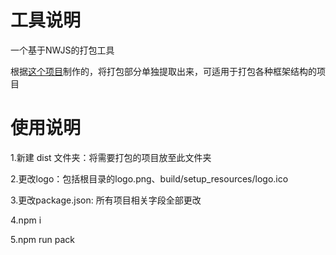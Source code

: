 # 工具说明

一个基于NWJS的打包工具

根据[这个项目](https://github.com/anchengjian/vue-nw-seed)制作的，将打包部分单独提取出来，可适用于打包各种框架结构的项目

# 使用说明

1.新建 dist 文件夹：将需要打包的项目放至此文件夹

2.更改logo：包括根目录的logo.png、build/setup_resources/logo.ico

3.更改package.json: 所有项目相关字段全部更改

4.npm i 

5.npm run pack